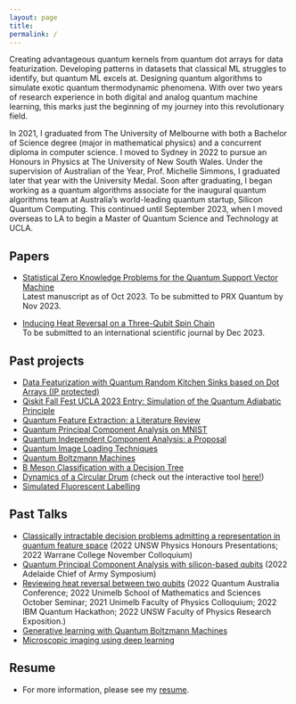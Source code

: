 ```yaml
---
layout: page
title: 
permalink: /
---
```


Creating advantageous quantum kernels from quantum dot arrays for data featurization. Developing patterns in datasets that classical ML struggles to identify, but quantum ML excels at. Designing quantum algorithms to simulate exotic quantum thermodynamic phenomena. With over two years of research experience in both digital and analog quantum machine learning, this marks just the beginning of my journey into this revolutionary field.

In 2021, I graduated from The University of Melbourne with both a Bachelor of Science degree (major in mathematical physics) and a concurrent diploma in computer science. I moved to Sydney in 2022 to pursue an Honours in Physics at The University of New South Wales. Under the supervision of Australian of the Year, Prof. Michelle Simmons,  I graduated later that year with the University Medal. Soon after graduating, I began working as a quantum algorithms associate for the inaugural quantum algorithms team at Australia’s world-leading quantum startup, Silicon Quantum Computing. This continued until September 2023, when I moved overseas to LA to begin a Master of Quantum Science and Technology at UCLA. 


<!-- 
## Papers
- <a href="/docs/upcoming/SZK_for_QSVM.pdf" download>Statistical Zero Knowledge Problems for the Quantum Support Vector Machine</a> Latest manuscript as of Oct 2023. To be submitted to PRX Quantum by Nov 2023.)
- <a href="https://arxiv.org/abs/2205.09300" download>Inducing Heat Reversal on a Three-Qubit Spin Chain</a> (to be submitted to an international scientific journal)
 -->
## Papers
- [Statistical Zero Knowledge Problems for the Quantum Support Vector Machine](/docs/upcoming/SZK_for_QSVM.pdf)  
  Latest manuscript as of Oct 2023. To be submitted to PRX Quantum by Nov 2023.

- [Inducing Heat Reversal on a Three-Qubit Spin Chain](https://arxiv.org/abs/2205.09300)  
  To be submitted to an international scientific journal by Dec 2023. 

## Past projects
- <a href="/docs/pastwork/sonique.pdf" download>Data Featurization with Quantum Random Kitchen Sinks based on Dot Arrays (IP protected)</a>
- <a href="https://github.com/rsnegrin/Qiskit-Hackathon" download>Qiskit Fall Fest UCLA 2023 Entry: Simulation of the Quantum Adiabatic Principle</a>
- <a href="/docs/pastwork/LR.pdf" download>Quantum Feature Extraction: a Literature Review</a>
- <a href="https://github.com/Irnamosa/QuantumImage/blob/main/kernel/featuremap/qPCA.ipynb" download>Quantum Principal Component Analysis on MNIST</a>
- <a href="/docs/pastwork/qica.pdf" download>Quantum Independent Component Analysis: a Proposal</a>
- <a href="https://github.com/Irnamosa/QuantumImage/tree/main/image_loading" download>Quantum Image Loading Techniques</a>
- <a href="https://vrs.amsi.org.au/wp-content/uploads/sites/78/2021/01/naghdi_saleh_vrs-report.pdf" download>Quantum Boltzmann Machines</a>
- <a href="/docs/pastwork/bmeson.pdf" download>B Meson Classification with a Decision Tree</a> 
- <a href="/docs/pastwork/drum.pdf" download>Dynamics of a Circular Drum</a> (check out the interactive tool <a href="https://github.com/Irnamosa/DrumSim" download>here!</a>)
- <a href="/docs/pastwork/sfl.pdf" download>Simulated Fluorescent Labelling</a>

## Past Talks
- <a href="/docs/pasttalks/speedup.pptx" download>Classically intractable decision problems admitting a representation in quantum feature space</a> (2022 UNSW Physics Honours Presentations; 2022 Warrane College November Colloquium)
- <a href="/docs/pasttalks/QTC.pptx" download>Quantum Principal Component Analysis with silicon-based qubits</a> (2022 Adelaide Chief of Army Symposium)
- <a href="/docs/pasttalks/reversal.pptx" download>Reviewing heat reversal between two qubits</a> (2022 Quantum Australia Conference; 2022 Unimelb
  School of Mathematics and Sciences October Seminar; 2021 Unimelb
  Faculty of Physics Colloquium; 2022 IBM Quantum Hackathon; 2022
  UNSW Faculty of Physics Research Exposition.)
- <a href="/docs/pasttalks/qbm.pptx" download>Generative learning with Quantum Boltzmann Machines</a>
- <a href="/docs/pasttalks/sfl.pptx" download>Microscopic imaging using deep learning</a>

## Resume
- For more information, please see my <a href="/docs/upcoming/CV.pdf" download>resume</a>.